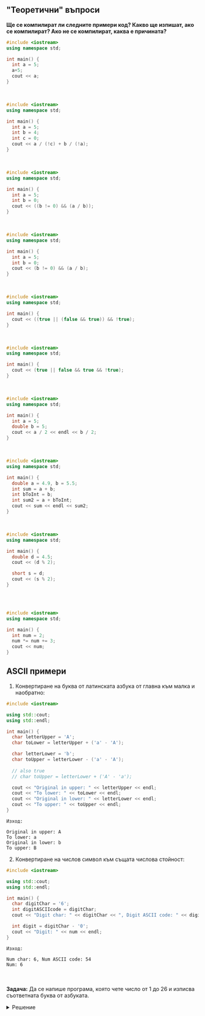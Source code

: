 ## "Теоретични" въпроси

**Ще се компилират ли следните примери код? Какво ще изпишат, ако се компилират? Ако не се компилират, каква е причината?**

```c++
#include <iostream>
using namespace std;

int main() {
  int a = 5;
  a+5;
  cout << a;  
}
```
<br>

```c++
#include <iostream>
using namespace std;

int main() {
  int a = 5;
  int b = 4;
  int c = 0;
  cout << a / (!c) + b / (!a);
}
```
<br>

```c++
#include <iostream>
using namespace std;

int main() {
  int a = 5;
  int b = 0;
  cout << ((b != 0) && (a / b));
}
```
<br>

```c++
#include <iostream>
using namespace std;

int main() {
  int a = 5;
  int b = 0;
  cout << (b != 0) && (a / b);
}
```
<br>

```c++
#include <iostream>
using namespace std;

int main() {
  cout << ((true || (false && true)) && !true);
}
```
<br>

```c++
#include <iostream>
using namespace std;

int main() {
  cout << (true || false && true && !true);
}
```
<br>

```c++
#include <iostream>
using namespace std;

int main() {
  int a = 5;
  double b = 5;
  cout << a / 2 << endl << b / 2;
}
```
<br>

```c++
#include <iostream>
using namespace std;

int main() {
  double a = 4.9, b = 5.5;
  int sum = a + b;
  int bToInt = b;
  int sum2 = a + bToInt;
  cout << sum << endl << sum2;
}
```
<br>

```c++
#include <iostream>
using namespace std;

int main() {
  double d = 4.5;
  cout << (d % 2);

  short s = d;
  cout << (s % 2);
}
```
<br>

```c++

#include <iostream>
using namespace std;

int main() {
  int num = 2;
  num *= num += 3;
  cout << num;
}
```

## ASCII примери

1. Конвертиране на буква от латинската азбука от главна към малка и наобратно:

```c++
#include <iostream>

using std::cout;
using std::endl;

int main() {
  char letterUpper = 'A';
  char toLower = letterUpper + ('a' - 'A');

  char letterLower = 'b';
  char toUpper = letterLower - ('a' - 'A');
    
  // also true
  // char toUpper = letterLower + ('A' - 'a');

  cout << "Original in upper: " << letterUpper << endl;
  cout << "To lower: " << toLower << endl;
  cout << "Original in lower: " << letterLower << endl;
  cout << "To upper: " << toUpper << endl;
}
```

```
Изход:

Original in upper: A
To lower: a
Original in lower: b
To upper: B
```

2. Конвертиране на числов символ към същата числова стойност:

```c++
#include <iostream>

using std::cout;
using std::endl;

int main() {
  char digitChar = '6';
  int digitASCIIcode = digitChar;
  cout << "Digit char: " << digitChar << ", Digit ASCII code: " << digitASCIIcode << endl;

  int digit = digitChar - '0';
  cout << "Digit: " << num << endl;
}
```

```
Изход:

Num char: 6, Num ASCII code: 54
Num: 6
```
<br><br>
**Задача:** Да се напише програма, която чете число от 1 до 26 и изписва съответната буква от азбуката.

<details>
 <summary>Решение</summary>

```c++
#include <iostream>
using namespace std;

int main() {
  int num;
  cin >> num;
  char letterUpper = 'A' + num - 1;
  char letterLower = 'a' + num - 1;
  cout << letterUpper << " " << letterLower;
}
```
</details>
